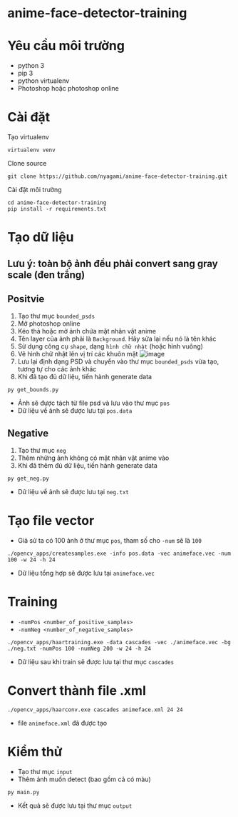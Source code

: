 # anime-face-detector-training

# Yêu cầu môi trường
- python 3
- pip 3
- python virtualenv
- Photoshop hoặc photoshop online

# Cài đặt
Tạo virtualenv
```
virtualenv venv
```

Clone source
```
git clone https://github.com/nyagami/anime-face-detector-training.git
```

Cài đặt môi trường
```
cd anime-face-detector-training
pip install -r requirements.txt
```

# Tạo dữ liệu

## Lưu ý: toàn bộ ảnh đều phải convert sang gray scale (đen trắng)

## Positvie
1. Tạo thư mục `bounded_psds`
2. Mở photoshop online
3. Kéo thả hoặc mở ảnh chứa mặt nhân vật anime
4. Tên layer của ảnh phải là `Background`. Hãy sửa lại nếu nó là tên khác
5. Sử dụng công cụ `shape`, dạng `hình chữ nhật` (hoặc hình vuông)
6. Vẽ hình chữ nhật lên vị trí các khuôn mặt
![image](https://user-images.githubusercontent.com/86464880/236602498-0aeffd5f-f575-4b87-ad8c-6b936f97f693.png)
7. Lưu lại định dạng PSD và chuyển vào thư mục `bounded_psds` vừa tạo, tương tự cho các ảnh khác
8. Khi đã tạo đủ dữ liệu, tiến hành generate data
```
py get_bounds.py
```
- Ảnh sẽ được tách từ file psd và lưu vào thư mục `pos`
- Dữ liệu về ảnh sẽ được lưu tại `pos.data`

## Negative
1. Tạo thư mục `neg`
2. Thêm những ảnh không có mặt nhân vật anime vào
3. Khi đã thêm đủ dữ liệu, tiến hành generate data
```
py get_neg.py
```
- Dữ liệu về ảnh sẽ được lưu tại `neg.txt`

# Tạo file vector
- Giả sử ta có 100 ảnh ở thư mục `pos`, tham số cho `-num` sẽ là `100`
```
./opencv_apps/createsamples.exe -info pos.data -vec animeface.vec -num 100 -w 24 -h 24
```
- Dữ liệu tổng hợp sẽ được lưu tại `animeface.vec`

# Training
- `-numPos <number_of_positive_samples>`
- `-numNeg <number_of_negative_samples>`
```
./opencv_apps/haartraining.exe -data cascades -vec ./animeface.vec -bg ./neg.txt -numPos 100 -numNeg 200 -w 24 -h 24
```
- Dữ liệu sau khi train sẽ được lưu tại thư mục `cascades`

# Convert thành file .xml 
```
./opencv_apps/haarconv.exe cascades animeface.xml 24 24  
```
- file `animeface.xml` đã được tạo

# Kiểm thử 
- Tạo thư mục `input`
- Thêm ảnh muốn detect (bao gồm cả có màu)
```
py main.py
```
- Kết quả sẽ được lưu tại thư mục `output`
